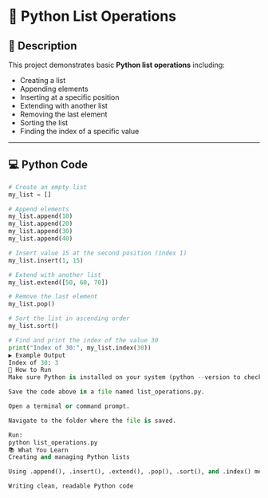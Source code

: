 # 📝 Python List Operations

## 📌 Description
This project demonstrates basic **Python list operations** including:
- Creating a list
- Appending elements
- Inserting at a specific position
- Extending with another list
- Removing the last element
- Sorting the list
- Finding the index of a specific value

---

## 💻 Python Code
```python
# Create an empty list
my_list = []

# Append elements
my_list.append(10)
my_list.append(20)
my_list.append(30)
my_list.append(40)

# Insert value 15 at the second position (index 1)
my_list.insert(1, 15)

# Extend with another list
my_list.extend([50, 60, 70])

# Remove the last element
my_list.pop()

# Sort the list in ascending order
my_list.sort()

# Find and print the index of the value 30
print("Index of 30:", my_list.index(30))
▶️ Example Output
Index of 30: 3
🚀 How to Run
Make sure Python is installed on your system (python --version to check).

Save the code above in a file named list_operations.py.

Open a terminal or command prompt.

Navigate to the folder where the file is saved.

Run:
python list_operations.py
📚 What You Learn
Creating and managing Python lists

Using .append(), .insert(), .extend(), .pop(), .sort(), and .index() methods

Writing clean, readable Python code





